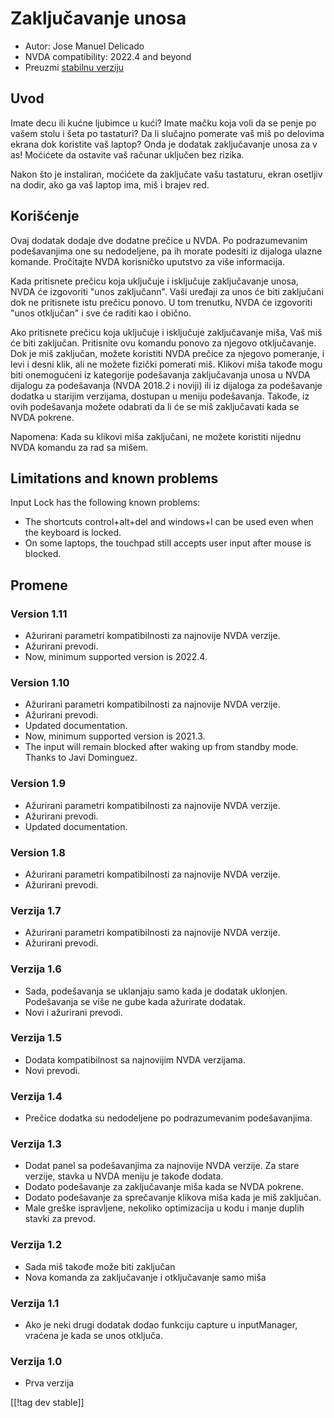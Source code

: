 # Zaključavanje unosa #

* Autor: Jose Manuel Delicado
* NVDA compatibility: 2022.4 and beyond
* Preuzmi [stabilnu verziju][1]

## Uvod

Imate decu ili kućne ljubimce u kući? Imate mačku koja voli da se penje po
vašem stolu i šeta po tastaturi? Da li slučajno pomerate vaš miš po delovima
ekrana dok koristite vaš laptop? Onda je dodatak zaključavanje unosa za v
as! Moćićete da ostavite vaš računar uključen bez rizika.

Nakon što je instaliran, moćićete da zaključate vašu tastaturu, ekran
osetljiv na dodir, ako ga vaš laptop ima, miš i brajev red.

## Korišćenje

Ovaj dodatak dodaje dve dodatne prečice u NVDA. Po podrazumevanim
podešavanjima one su nedodeljene, pa ih morate podesiti iz dijaloga ulazne
komande. Pročitajte NVDA korisničko uputstvo za više informacija.

Kada pritisnete prečicu koja uključuje i isključuje zaključavanje unosa,
NVDA će izgovoriti "unos zaključann". Vaši uređaji za unos će biti
zaključani dok ne pritisnete istu prečicu ponovo. U tom trenutku, NVDA će
izgovoriti "unos otključan" i sve će raditi kao i obično.

Ako pritisnete prečicu koja uključuje i isključuje zaključavanje miša, Vaš
miš će biti zaključan. Pritisnite ovu komandu ponovo za njegovo
otključavanje. Dok je miš zaključan, možete koristiti NVDA prečice za
njegovo pomeranje, i  levi i desni klik, ali ne možete fizički pomerati
miš. Klikovi miša takođe mogu biti onemogućeni iz kategorije podešavanja
zaključavanja unosa u NVDA dijalogu za podešavanja (NVDA 2018.2 i noviji)
ili iz dijaloga za podešavanje dodatka u starijim verzijama, dostupan u
meniju podešavanja. Takođe, iz ovih podešavanja možete odabrati da li će se
miš zaključavati kada se NVDA pokrene.

Napomena: Kada su klikovi miša zaključani, ne možete koristiti nijednu NVDA
komandu za rad sa mišem.

## Limitations and known problems

Input Lock has the following known problems:

* The shortcuts control+alt+del and windows+l can be used even when the
  keyboard is locked.
* On some laptops, the touchpad still accepts user input after mouse is
  blocked.

## Promene

### Version 1.11

* Ažurirani parametri kompatibilnosti za najnovije NVDA verzije.
* Ažurirani prevodi.
* Now, minimum supported version is 2022.4.

### Version 1.10

* Ažurirani parametri kompatibilnosti za najnovije NVDA verzije.
* Ažurirani prevodi.
* Updated documentation.
* Now, minimum supported version is 2021.3.
* The input will remain blocked after waking up from standby mode. Thanks to
  Javi Dominguez.

### Version 1.9

* Ažurirani parametri kompatibilnosti za najnovije NVDA verzije.
* Ažurirani prevodi.
* Updated documentation.

### Version 1.8

* Ažurirani parametri kompatibilnosti za najnovije NVDA verzije.
* Ažurirani prevodi.

### Verzija 1.7

* Ažurirani parametri kompatibilnosti za najnovije NVDA verzije.
* Ažurirani prevodi.

### Verzija 1.6

* Sada, podešavanja se uklanjaju samo kada je dodatak uklonjen. Podešavanja
  se više ne gube kada ažurirate dodatak.
* Novi i ažurirani prevodi.

### Verzija 1.5

* Dodata kompatibilnost sa najnovijim NVDA verzijama.
* Novi prevodi.

### Verzija 1.4

* Prečice dodatka su nedodeljene po podrazumevanim podešavanjima.

### Verzija 1.3

* Dodat panel sa podešavanjima za najnovije NVDA verzije. Za stare verzije,
  stavka u NVDA meniju je takođe dodata.
* Dodato podešavanje za zaključavanje miša kada se NVDA pokrene.
* Dodato podešavanje za sprečavanje klikova miša kada je miš zaključan.
* Male greške ispravljene, nekoliko optimizacija u kodu i manje duplih
  stavki za prevod.

### Verzija 1.2

* Sada miš takođe može biti zaključan
* Nova komanda za zaključavanje i otključavanje samo miša

### Verzija 1.1

* Ako je neki drugi dodatak dodao funkciju capture u inputManager, vraćena
  je kada se unos otključa.

### Verzija 1.0

* Prva verzija

[[!tag dev stable]]

[1]: https://addons.nvda-project.org/files/get.php?file=inputLock
